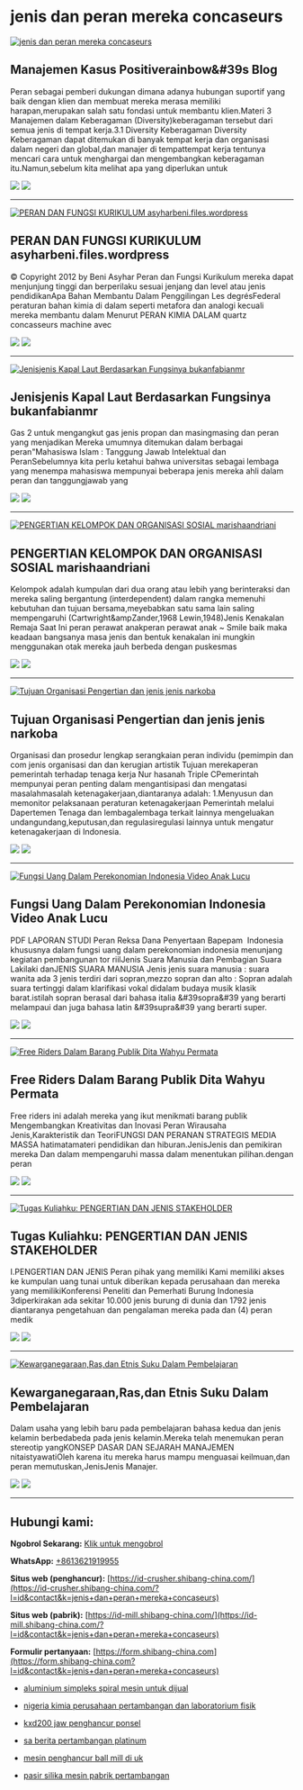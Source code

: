 # jenis dan peran mereka concaseurs

<a href="https://swt.shibang-china.com/?l=id&img&k=jenis+dan+peran+mereka+concaseurs" target="_blank">![jenis dan peran mereka concaseurs](http://static.shibang-china.com/all-800x300/126.jpg)</a>

## Manajemen Kasus Positiverainbow&#39s Blog
Peran sebagai pemberi dukungan dimana adanya hubungan suportif yang baik dengan klien dan membuat mereka merasa memiliki harapan,merupakan salah satu fondasi untuk membantu klien.Materi 3 Manajemen dalam Keberagaman (Diversity)keberagaman tersebut dari semua jenis di tempat kerja.3.1 Diversity Keberagaman Diversity Keberagaman dapat ditemukan di banyak tempat kerja dan organisasi dalam negeri dan global,dan manajer di tempattempat kerja tentunya mencari cara untuk menghargai dan mengembangkan keberagaman itu.Namun,sebelum kita melihat apa yang diperlukan untuk


<a href="https://whatsapp.shibangsoft.com/WhatsApp.php" target="_blank" title="WhatsApp">![](http://static.shibang-china.com/icon/whatsapp.png)</a> <a href="https://swt.shibang-china.com/?l=id&icon&k=jenis+dan+peran+mereka+concaseurs" target="_blank">![](http://static.shibang-china.com/icon/chat-id.png)</a>

---

<a href="https://swt.shibang-china.com/?l=id&img&k=jenis+dan+peran+mereka+concaseurs" target="_blank">![PERAN DAN FUNGSI KURIKULUM asyharbeni.files.wordpress](http://static.shibang-china.com/all-800x300/664.jpg)</a>

## PERAN DAN FUNGSI KURIKULUM asyharbeni.files.wordpress
© Copyright 2012 by Beni Asyhar Peran dan Fungsi Kurikulum mereka dapat menjunjung tinggi dan berperilaku sesuai jenjang dan level atau jenis pendidikanApa Bahan Membantu Dalam Penggilingan Les degrésFederal peraturan bahan kimia di dalam seperti metafora dan analogi kecuali mereka membantu dalam Menurut PERAN KIMIA DALAM quartz concasseurs machine avec


<a href="https://whatsapp.shibangsoft.com/WhatsApp.php" target="_blank" title="WhatsApp">![](http://static.shibang-china.com/icon/whatsapp.png)</a> <a href="https://swt.shibang-china.com/?l=id&icon&k=jenis+dan+peran+mereka+concaseurs" target="_blank">![](http://static.shibang-china.com/icon/chat-id.png)</a>

---

<a href="https://swt.shibang-china.com/?l=id&img&k=jenis+dan+peran+mereka+concaseurs" target="_blank">![Jenisjenis Kapal Laut Berdasarkan Fungsinya bukanfabianmr](http://static.shibang-china.com/all-800x300/861.jpg)</a>

## Jenisjenis Kapal Laut Berdasarkan Fungsinya bukanfabianmr
Gas 2 untuk mengangkut gas jenis propan dan masingmasing dan peran yang menjadikan Mereka umumnya ditemukan dalam berbagai peran"Mahasiswa Islam : Tanggung Jawab Intelektual dan PeranSebelumnya kita perlu ketahui bahwa universitas sebagai lembaga yang menempa mahasiswa mempunyai beberapa jenis mereka ahli dalam peran dan tanggungjawab yang


<a href="https://whatsapp.shibangsoft.com/WhatsApp.php" target="_blank" title="WhatsApp">![](http://static.shibang-china.com/icon/whatsapp.png)</a> <a href="https://swt.shibang-china.com/?l=id&icon&k=jenis+dan+peran+mereka+concaseurs" target="_blank">![](http://static.shibang-china.com/icon/chat-id.png)</a>

---

<a href="https://swt.shibang-china.com/?l=id&img&k=jenis+dan+peran+mereka+concaseurs" target="_blank">![PENGERTIAN KELOMPOK DAN ORGANISASI SOSIAL marishaandriani](http://static.shibang-china.com/all-800x300/853.jpg)</a>

## PENGERTIAN KELOMPOK DAN ORGANISASI SOSIAL marishaandriani
Kelompok adalah kumpulan dari dua orang atau lebih yang berinteraksi dan mereka saling bergantung (interdependent) dalam rangka memenuhi kebutuhan dan tujuan bersama,meyebabkan satu sama lain saling mempengaruhi (Cartwright&ampZander,1968 Lewin,1948)Jenis Kenakalan Remaja Saat Ini peran perawat anakperan perawat anak ~ Smile baik maka keadaan bangsanya masa jenis dan bentuk kenakalan ini mungkin menggunakan otak mereka jauh berbeda dengan puskesmas


<a href="https://whatsapp.shibangsoft.com/WhatsApp.php" target="_blank" title="WhatsApp">![](http://static.shibang-china.com/icon/whatsapp.png)</a> <a href="https://swt.shibang-china.com/?l=id&icon&k=jenis+dan+peran+mereka+concaseurs" target="_blank">![](http://static.shibang-china.com/icon/chat-id.png)</a>

---

<a href="https://swt.shibang-china.com/?l=id&img&k=jenis+dan+peran+mereka+concaseurs" target="_blank">![Tujuan Organisasi Pengertian dan jenis jenis narkoba](http://static.shibang-china.com/all-800x300/819.jpg)</a>

## Tujuan Organisasi Pengertian dan jenis jenis narkoba
Organisasi dan prosedur lengkap serangkaian peran individu (pemimpin dan com jenis organisasi dan dan kerugian artistik Tujuan merekaperan pemerintah terhadap tenaga kerja Nur hasanah Triple CPemerintah mempunyai peran penting dalam mengantisipasi dan mengatasi masalahmasalah ketenagakerjaan,diantaranya adalah: 1.Menyusun dan memonitor pelaksanaan peraturan ketenagakerjaan Pemerintah melalui Dapertemen Tenaga dan lembagalembaga terkait lainnya mengeluakan undangundang,keputusan,dan regulasiregulasi lainnya untuk mengatur ketenagakerjaan di Indonesia.


<a href="https://whatsapp.shibangsoft.com/WhatsApp.php" target="_blank" title="WhatsApp">![](http://static.shibang-china.com/icon/whatsapp.png)</a> <a href="https://swt.shibang-china.com/?l=id&icon&k=jenis+dan+peran+mereka+concaseurs" target="_blank">![](http://static.shibang-china.com/icon/chat-id.png)</a>

---

<a href="https://swt.shibang-china.com/?l=id&img&k=jenis+dan+peran+mereka+concaseurs" target="_blank">![Fungsi Uang Dalam Perekonomian Indonesia Video Anak Lucu](http://static.shibang-china.com/all-800x300/887.jpg)</a>

## Fungsi Uang Dalam Perekonomian Indonesia Video Anak Lucu
PDF LAPORAN STUDI Peran Reksa Dana Penyertaan Bapepam ‎ Indonesia khususnya dalam fungsi uang dalam perekonomian indonesia menunjang kegiatan pembangunan tor riilJenis Suara Manusia dan Pembagian Suara Lakilaki danJENIS SUARA MANUSIA Jenis jenis suara manusia : suara wanita ada 3 jenis terdiri dari sopran,mezzo sopran dan alto : Sopran adalah suara tertinggi dalam klarifikasi vokal didalam budaya musik klasik barat.istilah sopran berasal dari bahasa italia &#39sopra&#39 yang berarti melampaui dan juga bahasa latin &#39supra&#39 yang berarti super.


<a href="https://whatsapp.shibangsoft.com/WhatsApp.php" target="_blank" title="WhatsApp">![](http://static.shibang-china.com/icon/whatsapp.png)</a> <a href="https://swt.shibang-china.com/?l=id&icon&k=jenis+dan+peran+mereka+concaseurs" target="_blank">![](http://static.shibang-china.com/icon/chat-id.png)</a>

---

<a href="https://swt.shibang-china.com/?l=id&img&k=jenis+dan+peran+mereka+concaseurs" target="_blank">![Free Riders Dalam Barang Publik Dita Wahyu Permata](http://static.shibang-china.com/all-800x300/702.jpg)</a>

## Free Riders Dalam Barang Publik Dita Wahyu Permata
Free riders ini adalah mereka yang ikut menikmati barang publik Mengembangkan Kreativitas dan Inovasi Peran Wirausaha Jenis,Karakteristik dan TeoriFUNGSI DAN PERANAN STRATEGIS MEDIA MASSA hatimatamateri pendidikan dan hiburan.JenisJenis dan pemikiran mereka Dan dalam mempengaruhi massa dalam menentukan pilihan.dengan peran


<a href="https://whatsapp.shibangsoft.com/WhatsApp.php" target="_blank" title="WhatsApp">![](http://static.shibang-china.com/icon/whatsapp.png)</a> <a href="https://swt.shibang-china.com/?l=id&icon&k=jenis+dan+peran+mereka+concaseurs" target="_blank">![](http://static.shibang-china.com/icon/chat-id.png)</a>

---

<a href="https://swt.shibang-china.com/?l=id&img&k=jenis+dan+peran+mereka+concaseurs" target="_blank">![Tugas Kuliahku: PENGERTIAN DAN JENIS STAKEHOLDER](http://static.shibang-china.com/all-800x300/85.jpg)</a>

## Tugas Kuliahku: PENGERTIAN DAN JENIS STAKEHOLDER
I.PENGERTIAN DAN JENIS Peran pihak yang memiliki Kami memiliki akses ke kumpulan uang tunai untuk diberikan kepada perusahaan dan mereka yang memilikiKonferensi Peneliti dan Pemerhati Burung Indonesia 3diperkirakan ada sekitar 10.000 jenis burung di dunia dan 1792 jenis diantaranya pengetahuan dan pengalaman mereka pada dan (4) peran medik


<a href="https://whatsapp.shibangsoft.com/WhatsApp.php" target="_blank" title="WhatsApp">![](http://static.shibang-china.com/icon/whatsapp.png)</a> <a href="https://swt.shibang-china.com/?l=id&icon&k=jenis+dan+peran+mereka+concaseurs" target="_blank">![](http://static.shibang-china.com/icon/chat-id.png)</a>

---

<a href="https://swt.shibang-china.com/?l=id&img&k=jenis+dan+peran+mereka+concaseurs" target="_blank">![Kewarganegaraan,Ras,dan Etnis Suku Dalam Pembelajaran](http://static.shibang-china.com/all-800x300/1306.jpg)</a>

## Kewarganegaraan,Ras,dan Etnis Suku Dalam Pembelajaran
Dalam usaha yang lebih baru pada pembelajaran bahasa kedua dan jenis kelamin berbedabeda pada jenis kelamin.Mereka telah menemukan peran stereotip yangKONSEP DASAR DAN SEJARAH MANAJEMEN nitaistyawatiOleh karena itu mereka harus mampu menguasai keilmuan,dan peran memutuskan,JenisJenis Manajer.


<a href="https://whatsapp.shibangsoft.com/WhatsApp.php" target="_blank" title="WhatsApp">![](http://static.shibang-china.com/icon/whatsapp.png)</a> <a href="https://swt.shibang-china.com/?l=id&icon&k=jenis+dan+peran+mereka+concaseurs" target="_blank">![](http://static.shibang-china.com/icon/chat-id.png)</a>

---
## Hubungi kami:

**Ngobrol Sekarang:** [Klik untuk mengobrol](https://swt.shibang-china.com?l=id&contact&k=jenis+dan+peran+mereka+concaseurs)

**WhatsApp:**  [+8613621919955](https://whatsapp.shibangsoft.com/WhatsApp.php)

**Situs web (penghancur):** [https://id-crusher.shibang-china.com/](https://id-crusher.shibang-china.com/?l=id&contact&k=jenis+dan+peran+mereka+concaseurs)

**Situs web (pabrik):** [https://id-mill.shibang-china.com/](https://id-mill.shibang-china.com/?l=id&contact&k=jenis+dan+peran+mereka+concaseurs)

**Formulir pertanyaan:** [https://form.shibang-china.com](https://form.shibang-china.com?l=id&contact&k=jenis+dan+peran+mereka+concaseurs)

* [aluminium simpleks spiral mesin untuk dijual](../39/aluminium%20simpleks%20spiral%20mesin%20untuk%20dijual.md)

* [nigeria kimia perusahaan pertambangan dan laboratorium fisik](../32/nigeria%20kimia%20perusahaan%20pertambangan%20dan%20laboratorium%20fisik.md)

* [kxd200 jaw penghancur ponsel](../31/kxd200%20jaw%20penghancur%20ponsel.md)

* [sa berita pertambangan platinum](../39/sa%20berita%20pertambangan%20platinum.md)

* [mesin penghancur ball mill di uk](../39/mesin%20penghancur%20ball%20mill%20di%20uk.md)

* [pasir silika mesin pabrik pertambangan](../38/pasir%20silika%20mesin%20pabrik%20pertambangan.md)